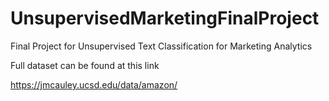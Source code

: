 # UnsupervisedMarketingFinalProject

Final Project for Unsupervised Text Classification for Marketing Analytics


Full dataset can be found at this link

https://jmcauley.ucsd.edu/data/amazon/
